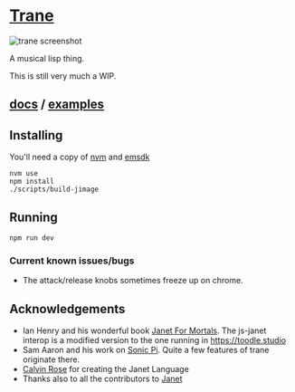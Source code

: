 # [Trane](https://lisp.trane.studio/?t=tracks/etude.janet)
![trane screenshot](https://lisp.trane.studio/tracks/screenshot.png)

A musical lisp thing.

This is still very much a WIP.

## [docs](docs/) / [examples](https://github.com/gwegash/tracks)

## Installing
You'll need a copy of [nvm](https://github.com/nvm-sh/nvm) and [emsdk](https://github.com/emscripten-core/emsdk)

```
nvm use
npm install
./scripts/build-jimage
```

## Running

```
npm run dev
```

### Current known issues/bugs

* The attack/release knobs sometimes freeze up on chrome.

## Acknowledgements
* Ian Henry and his wonderful book [Janet For Mortals](https://janet.guide). The js-janet interop is a modified version to the one running in https://toodle.studio
* Sam Aaron and his work on [Sonic Pi](https://sonic-pi.net/). Quite a few features of trane originate there.
* [Calvin Rose](https://bakpakin.com/) for creating the Janet Language
* Thanks also to all the contributors to [Janet](https://janet-lang.org)
